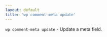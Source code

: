 ```yaml
---
layout: default
title: 'wp comment-meta update'
---
```


`wp comment-meta update` - Update a meta field.



